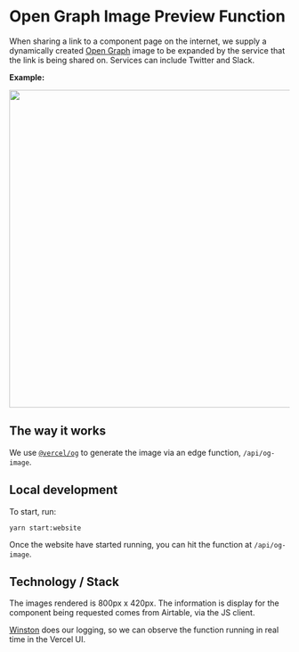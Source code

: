 # Open Graph Image Preview Function

When sharing a link to a component page on the internet, we supply a dynamically created [Open Graph](https://ogp.me/) image to be expanded by the service that the link is being shared on. Services can include Twitter and Slack.

**Example:**

<img width="570" src="https://user-images.githubusercontent.com/368249/182693326-5068e8a4-1e86-432e-81ae-b19e07a53905.png">

## The way it works

We use [`@vercel/og`](https://vercel.com/docs/functions/edge-functions/og-image-generation) to generate the image via an edge function, `/api/og-image`.

## Local development

To start, run:

```
yarn start:website
```

Once the website have started running, you can hit the function at `/api/og-image`.

## Technology / Stack

The images rendered is 800px x 420px. The information is display for the component being requested comes from Airtable, via the JS client.

[Winston](https://github.com/winstonjs/winston) does our logging, so we can observe the function running in real time in the Vercel UI.
